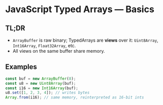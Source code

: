 # JavaScript Typed Arrays — Basics

## TL;DR

- `ArrayBuffer` is raw binary; TypedArrays are **views** over it: `Uint8Array`, `Int16Array`, `Float32Array`, etc.
- All views on the same buffer share memory.

## Examples

```js
const buf = new ArrayBuffer(8);
const u8 = new Uint8Array(buf);
const i16 = new Int16Array(buf);
u8.set([1, 2, 3, 4]); // writes bytes
Array.from(i16); // same memory, reinterpreted as 16-bit ints
```
